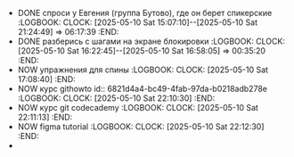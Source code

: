- DONE спроси у Евгения (группа Бутово), где он берет спикерские
  :LOGBOOK:
  CLOCK: [2025-05-10 Sat 15:07:10]--[2025-05-10 Sat 21:24:49] =>  06:17:39
  :END:
- DONE разберись с шагами на экране блокировки 
  :LOGBOOK:
  CLOCK: [2025-05-10 Sat 16:22:45]--[2025-05-10 Sat 16:58:05] =>  00:35:20
  :END:
- NOW упражнения для спины 
  :LOGBOOK:
  CLOCK: [2025-05-10 Sat 17:08:40]
  :END:
- NOW курс  githowto 
  id:: 6821d4a4-bc49-4fab-97da-b0218adb278e
  :LOGBOOK:
  CLOCK: [2025-05-10 Sat 22:10:30]
  :END:
- NOW курс git codecademy 
  :LOGBOOK:
  CLOCK: [2025-05-10 Sat 22:11:13]
  :END:
- NOW figma tutorial 
  :LOGBOOK:
  CLOCK: [2025-05-10 Sat 22:12:30]
  :END:
-